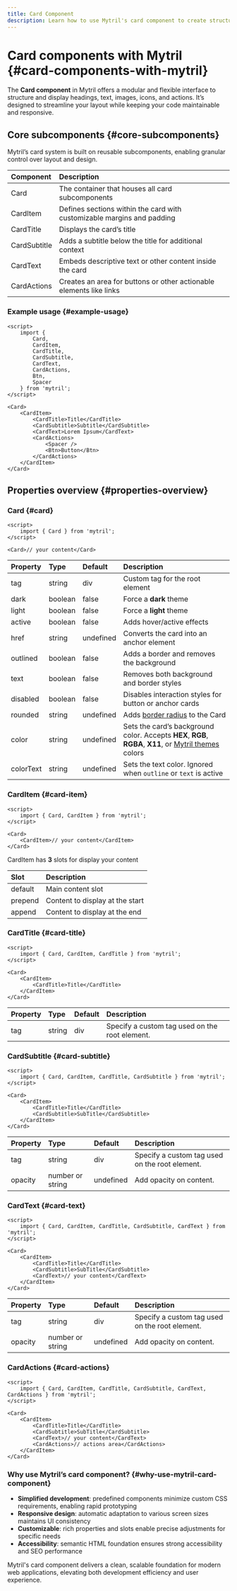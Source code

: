 ```yaml
---
title: Card Component
description: Learn how to use Mytril's card component to create structured, responsive layouts with headings, text, images, and actions. Optimize your Svelte projects with ease.
---
```


# Card components with Mytril {#card-components-with-mytril}

The **Card component** in Mytril offers a modular and flexible interface to structure and display headings, text, images, icons, and actions. It’s designed to streamline your layout while keeping your code maintainable and responsive.

## Core subcomponents {#core-subcomponents}

Mytril’s card system is built on reusable subcomponents, enabling granular control over layout and design.

| Component    | Description                                                            |
| :----------- | :--------------------------------------------------------------------- |
| Card         | The container that houses all card subcomponents                       |
| CardItem     | Defines sections within the card with customizable margins and padding |
| CardTitle    | Displays the card’s title                                              |
| CardSubtitle | Adds a subtitle below the title for additional context                 |
| CardText     | Embeds descriptive text or other content inside the card               |
| CardActions  | Creates an area for buttons or other actionable elements like links    |

### Example usage {#example-usage}

```svelte
<script>
	import {
		Card,
		CardItem,
		CardTitle,
		CardSubtitle,
		CardText,
		CardActions,
		Btn,
		Spacer
	} from 'mytril';
</script>

<Card>
	<CardItem>
		<CardTitle>Title</CardTitle>
		<CardSubtitle>Subtitle</CardSubtitle>
		<CardText>Lorem Ipsum</CardText>
		<CardActions>
			<Spacer />
			<Btn>Button</Btn>
		</CardActions>
	</CardItem>
</Card>
```

## Properties overview {#properties-overview}

### Card {#card}

```svelte
<script>
	import { Card } from 'mytril';
</script>

<Card>// your content</Card>
```

| Property  | Type    | Default   | Description                                                                                                                                 |
| :-------- | :------ | :-------- | :------------------------------------------------------------------------------------------------------------------------------------------ |
| tag       | string  | div       | Custom tag for the root element                                                                                                             |
| dark      | boolean | false     | Force a **dark** theme                                                                                                                      |
| light     | boolean | false     | Force a **light** theme                                                                                                                     |
| active    | boolean | false     | Adds hover/active effects                                                                                                                   |
| href      | string  | undefined | Converts the card into an anchor element                                                                                                    |
| outlined  | boolean | false     | Adds a border and removes the background                                                                                                    |
| text      | boolean | false     | Removes both background and border styles                                                                                                   |
| disabled  | boolean | false     | Disables interaction styles for button or anchor cards                                                                                      |
| rounded   | string  | undefined | Adds [border radius](/mytril/docs/styles/border-radius) to the Card                                                                         |
| color     | string  | undefined | Sets the card’s background color. Accepts **HEX**, **RGB**, **RGBA**, **X11**, or [Mytril themes](/mytril/docs/customization/themes) colors |
| colorText | string  | undefined | Sets the text color. Ignored when `outline` or `text` is active                                                                             |

### CardItem {#card-item}

```svelte
<script>
	import { Card, CardItem } from 'mytril';
</script>

<Card>
	<CardItem>// your content</CardItem>
</Card>
```

CardItem has **3** slots for display your content

| Slot    | Description                     |
| :------ | :------------------------------ |
| default | Main content slot               |
| prepend | Content to display at the start |
| append  | Content to display at the end   |

### CardTitle {#card-title}

```svelte
<script>
	import { Card, CardItem, CardTitle } from 'mytril';
</script>

<Card>
	<CardItem>
		<CardTitle>Title</CardTitle>
	</CardItem>
</Card>
```

| Property | Type   | Default | Description                                    |
| :------- | :----- | :------ | :--------------------------------------------- |
| tag      | string | div     | Specify a custom tag used on the root element. |

### CardSubtitle {#card-subtitle}

```svelte
<script>
	import { Card, CardItem, CardTitle, CardSubtitle } from 'mytril';
</script>

<Card>
	<CardItem>
		<CardTitle>Title</CardTitle>
		<CardSubtitle>SubTitle</CardSubtitle>
	</CardItem>
</Card>
```

| Property | Type             | Default   | Description                                    |
| :------- | :--------------- | :-------- | :--------------------------------------------- |
| tag      | string           | div       | Specify a custom tag used on the root element. |
| opacity  | number or string | undefined | Add opacity on content.                        |

### CardText {#card-text}

```svelte
<script>
	import { Card, CardItem, CardTitle, CardSubtitle, CardText } from 'mytril';
</script>

<Card>
	<CardItem>
		<CardTitle>Title</CardTitle>
		<CardSubtitle>SubTitle</CardSubtitle>
		<CardText>// your content</CardText>
	</CardItem>
</Card>
```

| Property | Type             | Default   | Description                                    |
| :------- | :--------------- | :-------- | :--------------------------------------------- |
| tag      | string           | div       | Specify a custom tag used on the root element. |
| opacity  | number or string | undefined | Add opacity on content.                        |

### CardActions {#card-actions}

```svelte
<script>
	import { Card, CardItem, CardTitle, CardSubtitle, CardText, CardActions } from 'mytril';
</script>

<Card>
	<CardItem>
		<CardTitle>Title</CardTitle>
		<CardSubtitle>SubTitle</CardSubtitle>
		<CardText>// your content</CardText>
		<CardActions>// actions area</CardActions>
	</CardItem>
</Card>
```

### Why use Mytril’s card component? {#why-use-mytril-card-component}

- **Simplified development**: predefined components minimize custom CSS requirements, enabling rapid prototyping
- **Responsive design**: automatic adaptation to various screen sizes maintains UI consistency
- **Customizable**: rich properties and slots enable precise adjustments for specific needs
- **Accessibility**: semantic HTML foundation ensures strong accessibility and SEO performance

Mytril's card component delivers a clean, scalable foundation for modern web applications, elevating both development efficiency and user experience.
